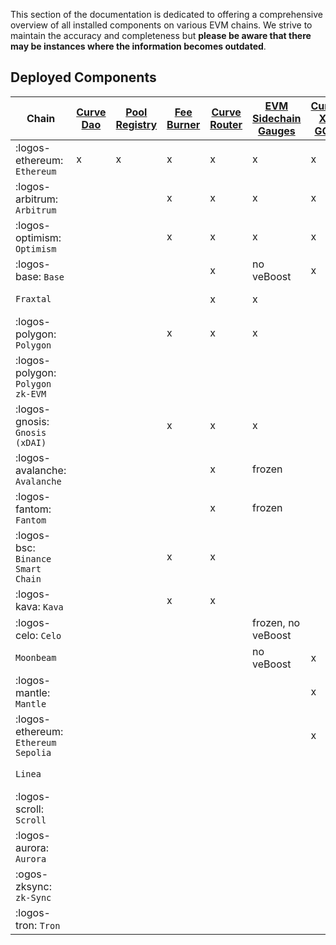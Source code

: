 This section of the documentation is dedicated to offering a comprehensive overview of all installed components on various EVM chains. We strive to maintain the accuracy and completeness but **please be aware that there may be instances where the information becomes outdated**.

## **Deployed Components**

| Chain | [Curve Dao](deployed-contracts.md#curve-dao) | [Pool Registry](deployed-contracts.md#pool-registry) | [ Fee Burner](deployed-contracts.md#fee-burner) | [Curve Router](deployed-contracts.md#curve-router) | [EVM Sidechain Gauges ](deployed-contracts.md#evm-sidechain-gauges)  | [Curve X-GOV ](deployed-contracts.md#curve-x-gov) | [Stableswap-NG](deployed-contracts.md#stableswap-ng) | [Stableswap-NG](deployed-contracts.md#stableswap-ng) | [Tricrypto-NG](deployed-contracts.md#tricrypto-ng) | [StableCalcZap](deployed-contracts.md#stablecalczap) | [CryptoCalcZap](deployed-contracts.md#cryptocalczap) | [DepositAndStake Zap](deployed-contracts.md#depositandstake-zap) | [Curve Stablecoi](deployed-contracts.md#curve-stablecoin) |
| ----------- | ----------- |----------- |----------- |----------- |----------- |----------- |----------- |----------- |----------- |----------- |----------- |----------- | ----------- |
| :logos-ethereum: `Ethereum`       | x | x | x | x | x | x | x | x | enabled | x | x | x | mint |
| :logos-arbitrum: `Arbitrum`       |   |   | x | x | x | x | x | x | disable, enabled | x | x | x | x |
| :logos-optimism: `Optimism`       |   |   | x | x | x | x | x | x | disable, enabled | x | x | x | x |
| :logos-base: `Base`               |   |   |   | x | no veBoost | x | x | x | disable, enabled | x | x | x | x |
| `Fraxtal`                         |   |   |   | x | x |   | x | x | disable, enabled | x | x | x |   |
| :logos-polygon: `Polygon`         |   |   | x | x | x |   | x | x | disable, enabled | x | x | x |   |
| :logos-polygon: `Polygon zk-EVM`  |   |   |   |   |   |   | x | x | disable, enabled |   |   |   | x |
| :logos-gnosis: `Gnosis (xDAI)`    |   |   | x | x | x |   | x | x | disable, enabled | x | x | x | x |
| :logos-avalanche: `Avalanche`     |   |   |   | x | frozen |   | x | x | disable, enabled | x | x | x | o |
| :logos-fantom: `Fantom`           |   |   |   | x | frozen |   | x | x | disable, enabled | x | x | x | o |
| :logos-bsc: `Binance Smart Chain` |   |   | x | x |   |   | x | x | disable, enabled | x | x | x | ? |
| :logos-kava: `Kava`               |   |   | x | x |   |   | x | x | disable, enabled | x | x | x |   |
| :logos-celo: `Celo`               |   |   |   |   | frozen, no veBoost |   | x | x | disable, enabled | x | x |   |  |
| `Moonbeam`                        |   |   |   |   | no veBoost | x |   |   |   |   |   |   |   |
| :logos-mantle: `Mantle`           |   |   |   |   |   | x | x | x | disable, enabled |   |   |   |   |
|:logos-ethereum: `Ethereum Sepolia`|   |   |   |   |   | x | x | x | disable, enabled |   |   |   |   |
| `Linea`                           |   |   |   |   |   |   | x | x | disable, enabled |   |   |   |   |
| :logos-scroll: `Scroll`           |   |   |   |   |   |   | x | x | disable, enabled |   |   |   |   |
| :logos-aurora: `Aurora`           |   |   |   |   |   |   | x | x | disable, enabled | x | x |   |   |
| :ogos-zksync: `zk-Sync`           |   |   |   |   |   |   | soon | soon | soon |   |   |   |   |
| :logos-tron: `Tron`               |   |   |   |   |   |   | soon | soon | soon |   |   |   |   |
